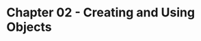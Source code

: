 # Chapter 02 - Creating and Using Objects

<!-- Place chapter "10_all_about_objects" here from java gitbook. -->

